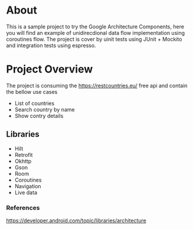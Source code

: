 # About
This is a sample project to try the Google Architecture Components, here you will find an example of unidirecdional data flow implementation using coroutines flow. 
The project is cover by uinit tests using JUnit + Mockito and integration tests using espresso. 

# Project Overview
The project is consuming the https://restcountries.eu/ free api and contain the bellow use cases
* List of countries
* Search country by name
* Show contry details

## Libraries
* Hilt
* Retrofit
* Okhttp
* Gson
* Room
* Coroutines
* Navigation
* Live data


### References
https://developer.android.com/topic/libraries/architecture
